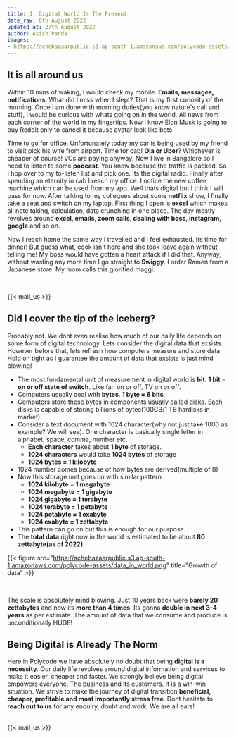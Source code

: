 ```yaml
---
title: 1. Digital World Is The Present
date_raw: 8th August 2022
updated_at: 27th August 2022
author: Asish Panda
images: 
- https://achebazaarpublic.s3.ap-south-1.amazonaws.com/polycode-assets/polycode_article_1_bg.jpg
---
```


## It is all around us
Within 10 mins of waking, I would check my mobile. **Emails, messages, notifications**. What did I miss when I slept? That is my first curiosity of the morning.
Once I am done with morning duties(you know nature's call and stuff), I would be curious with whats going on in the world. All news from each corner of the world in my fingertips. Now I know Elon Musk is going to buy Reddit only to cancel it because avatar look like bots. 

Time to go for office. Unfortunately today my car is being used by my friend to visit pick his wife from airport. Time for cab! **Ola or Uber**? Whichever is cheaper of course! VCs are paying anyway.
Now I live in Bangalore so I need to listen to some **podcast**. You know because the traffic is packed. So I hop over to my to-listen list and pick one. Its the digital radio.
Finally after spending an eternity in cab I reach my office. I notice the new coffee machine which can be used from my app. Well thats digital but I think I will pass for now.
After talking to my collegues about some **netflix** show, I finally take a seat and switch on my laptop. First thing I open is **excel** which makes all note taking, calculation, data
crunching in one place. The day mostly revolves around **excel, emails, zoom calls, dealing with boss, instagram, google** and so on. 
<br>

Now I reach home the same way I travelled and I feel exhausted. Its time for dinner! But guess what, cook isn't here and she took leave again without telling me! My boss would have
gotten a heart attack if I did that. Anyway, without wasting any more time I go straight to **Swiggy**. I order Ramen from a Japanese store. My mom calls this glorified maggi.

<br>

{{< mail_us >}}

## Did I cover the tip of the iceberg?
Probably not. We dont even realise how much of our daily life depends on some form of digital technology. Lets consider the digital data that exsists. However before that, lets refresh how computers measure and store data. Hold on tight as I guarantee the amount of data that exsists is just mind blowing!
* The most fundamental unit of measurement in digital world is **bit**. **1 bit = on or off state of switch**. Like fan on or off, TV on or off.
* Computers usually deal with **bytes**. **1 byte = 8 bits**.
* Computers store these bytes in components usually called disks. Each disks is capable of storing billions of bytes(100GB/1 TB hardisks in market).
* Consider a text document with 1024 character(why not just take 1000 as example? We will see). One character is basically single letter in alphabet, space, comma, number etc.
    * **Each character** takes about **1 byte** of storage.
    * **1024 characters** would take **1024 bytes** of storage
    * **1024 bytes = 1 kilobyte**
* 1024 number comes because of how bytes are derived(multiple of 8)
* Now this storage unit goes on with similar pattern
    * **1024 kilobyte = 1 megabyte**
    * **1024 megabyte = 1 gigabyte**
    * **1024 gigabyte = 1 terabyte**
    * **1024 terabyte = 1 petabyte**
    * **1024 petabyte = 1 exabyte**
    * **1024 exabyte = 1 zettabyte** 
* This pattern can go on but this is enough for our purpose.
* The **total data** right now in the world is estimated to be about **80 zettabyte(as of 2022)**.

{{< figure src="https://achebazaarpublic.s3.ap-south-1.amazonaws.com/polycode-assets/data_in_world.png" title="Growth of data" >}}

<br>

The scale is absolutely mind blowing. Just 10 years back were **barely 20 zettabytes** and now its **more than 4 times**. Its gonna **double in next 3-4 years** as per estimate. The amount
of data that we consume and produce is unconditionally HUGE!

## Being Digital is Already The Norm
Here in Polycode we have absolutely no doubt that being **digital is a necessity**. Our daily life revolves around digital information and services to make it easier, cheaper and faster. We strongly believe being digital empowers everyone. The business and its customers. It is a win-win situation. We strive to make the journey of digital transition 
**beneficial, cheaper, profitable and most importantly stress free**. Dont hesitate to **reach out to us** for any enquiry, doubt and work. We are all ears!

<br>
{{< mail_us >}}

